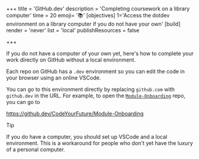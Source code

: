 +++
title = 'GitHub.dev'
description = 'Completing coursework on a library computer'
time = 20
emoji= '📚'
[objectives]
1='Access the dotdev environment on a library computer if you do not have your own'
[build]
  render = 'never'
  list = 'local'
  publishResources = false

+++

If you do not have a computer of your own yet, here's how to complete your work directly on GitHub without a local environment.

Each repo on GitHub has a `.dev` environment so you can edit the code in your browser using an online VSCode.

You can go to this environment directly by replacing `github.com` with `github.dev` in the URL. For example, to open the [`Module-Onboarding`](https://github.com/CodeYourFuture/Module-Onboarding) repo, you can go to

https://github.dev/CodeYourFuture/Module-Onboarding

> [!TIP]
> If you do have a computer, you should set up VSCode and a local environment. This is a workaround for people who don't yet have the luxury of a personal computer.
